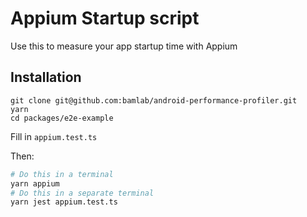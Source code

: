 # Appium Startup script

Use this to measure your app startup time with Appium

## Installation

```shell
git clone git@github.com:bamlab/android-performance-profiler.git
yarn
cd packages/e2e-example
```

Fill in `appium.test.ts`

Then:

```sh
# Do this in a terminal
yarn appium
# Do this in a separate terminal
yarn jest appium.test.ts
```
